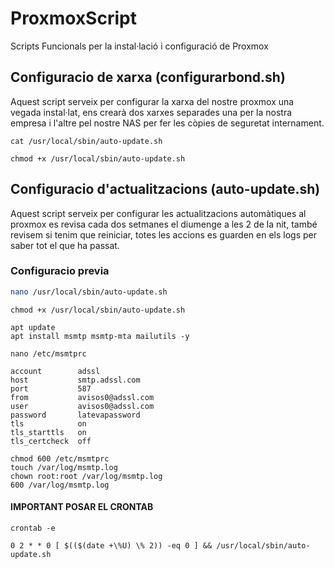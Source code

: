 # ProxmoxScript
Scripts Funcionals per la instal·lació i configuració de Proxmox

## Configuracio de xarxa (configurarbond.sh)
Aquest script serveix per configurar la xarxa del nostre proxmox una vegada instal·lat, ens crearà dos xarxes separades una per la nostra empresa i l'altre pel nostre NAS per fer les còpies de seguretat internament.
```
cat /usr/local/sbin/auto-update.sh
```
```
chmod +x /usr/local/sbin/auto-update.sh
```
## Configuracio d'actualitzacions (auto-update.sh)
Aquest script serveix per configurar les actualitzacions automàtiques al proxmox es revisa cada dos setmanes el diumenge a les 2 de la nit, també revisem si tenim que reiniciar, totes les accions es guarden en els logs per saber tot el que ha passat.

### Configuracio previa
```bash
nano /usr/local/sbin/auto-update.sh
```
```
chmod +x /usr/local/sbin/auto-update.sh
```
```
apt update
apt install msmtp msmtp-mta mailutils -y
```
```
nano /etc/msmtprc
```
```
account        adssl
host           smtp.adssl.com
port           587
from           avisos0@adssl.com
user           avisos0@adssl.com
password       latevapassword
tls            on
tls_starttls   on
tls_certcheck  off
```
```
chmod 600 /etc/msmtprc
touch /var/log/msmtp.log
chown root:root /var/log/msmtp.log
600 /var/log/msmtp.log
```

#### IMPORTANT POSAR EL CRONTAB
```
crontab -e
```
```
0 2 * * 0 [ $(($(date +\%U) \% 2)) -eq 0 ] && /usr/local/sbin/auto-update.sh
```
